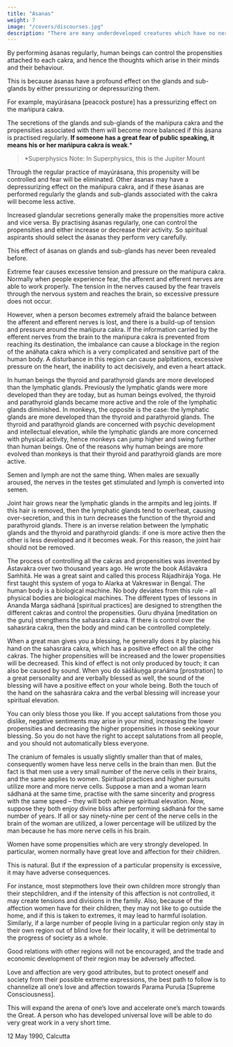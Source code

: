 ```yaml
---
title: "Asanas"
weight: 7
image: "/covers/discourses.jpg"
description: "There are many underdeveloped creatures which have no nerve cells or nerve fibres and behave according to their instincts only."
---
```



By performing ásanas regularly, human beings can control the propensities attached to each cakra, and hence the thoughts which arise in their minds and their behaviour.

This is because ásanas have a profound effect on the glands and sub-glands by either pressurizing or depressurizing them.

For example, mayúrásana [peacock posture] has a pressurizing effect on the mańipura cakra. 

The secretions of the glands and sub-glands of the mańipura cakra and the propensities associated with them will become more balanced if this ásana is practised regularly. **If someone has a great fear of public speaking, it means his or her mańipura cakra is weak**.*

> *Superphysics Note: In Superphysics, this is the Jupiter Mount


Through the regular practice of mayúrásana, this propensity will be controlled and fear will be eliminated. Other ásanas may have a depressurizing effect on the mańipura cakra, and if these ásanas are performed regularly the glands and sub-glands associated with the cakra will become less active.

Increased glandular secretions generally make the propensities more active and vice versa. By practising ásanas regularly, one can control the propensities and either increase or decrease their activity. So spiritual aspirants should select the ásanas they perform very carefully. 

This effect of ásanas on glands and sub-glands has never been revealed before.

Extreme fear causes excessive tension and pressure on the mańipura cakra. Normally when people experience fear, the afferent and efferent nerves are able to work properly. The tension in the nerves caused by the fear travels through the nervous system and reaches the brain, so excessive pressure does not occur.

However, when a person becomes extremely afraid the balance between the afferent and efferent nerves is lost, and there is a build-up of tension and pressure around the mańipura cakra. If the information carried by the efferent nerves from the brain to the mańipura cakra is prevented from reaching its destination, the imbalance can cause a blockage in the region of the anáhata cakra which is a very complicated and sensitive part of the human body. A disturbance in this region can cause palpitations, excessive pressure on the heart, the inability to act decisively, and even a heart attack.

In human beings the thyroid and parathyroid glands are more developed than the lymphatic glands. Previously the lymphatic glands were more developed than they are today, but as human beings evolved, the thyroid and parathyroid glands became more active and the role of the lymphatic glands diminished. In monkeys, the opposite is the case: the lymphatic glands are more developed than the thyroid and parathyroid glands. The thyroid and parathyroid glands are concerned with psychic development and intellectual elevation, while the lymphatic glands are more concerned with physical activity, hence monkeys can jump higher and swing further than human beings. One of the reasons why human beings are more evolved than monkeys is that their thyroid and parathyroid glands are more active.

Semen and lymph are not the same thing. When males are sexually aroused, the nerves in the testes get stimulated and lymph is converted into semen.

Joint hair grows near the lymphatic glands in the armpits and leg joints. If this hair is removed, then the lymphatic glands tend to overheat, causing over-secretion, and this in turn decreases the function of the thyroid and parathyroid glands. There is an inverse relation between the lymphatic glands and the thyroid and parathyroid glands: if one is more active then the other is less developed and it becomes weak. For this reason, the joint hair should not be removed.

The process of controlling all the cakras and propensities was invented by Astavakra over two thousand years ago. He wrote the book Aśt́ávakra Saḿhitá. He was a great saint and called this process Rájadhirája Yoga. He first taught this system of yoga to Alarka at Vakreswar in Bengal.
The human body is a biological machine. No body deviates from this rule – all physical bodies are biological machines. The different types of lessons in Ananda Marga sádhaná [spiritual practices] are designed to strengthen the different cakras and control the propensities. Guru dhyána [meditation on the guru] strengthens the sahasrára cakra. If there is control over the sahasrára cakra, then the body and mind can be controlled completely.

When a great man gives you a blessing, he generally does it by placing his hand on the sahasrára cakra, which has a positive effect on all the other cakras. The higher propensities will be increased and the lower propensities will be decreased. This kind of effect is not only produced by touch; it can also be caused by sound. When you do sáśt́áuṋga prańáma [prostration] to a great personality and are verbally blessed as well, the sound of the blessing will have a positive effect on your whole being. Both the touch of the hand on the sahasrára cakra and the verbal blessing will increase your spiritual elevation.

You can only bless those you like. If you accept salutations from those you dislike, negative sentiments may arise in your mind, increasing the lower propensities and decreasing the higher propensities in those seeking your blessing. So you do not have the right to accept salutations from all people, and you should not automatically bless everyone.

The cranium of females is usually slightly smaller than that of males, consequently women have less nerve cells in the brain than men. But the fact is that men use a very small number of the nerve cells in their brains, and the same applies to women. Spiritual practices and higher pursuits utilize more and more nerve cells. Suppose a man and a woman learn sádhaná at the same time, practise with the same sincerity and progress with the same speed – they will both achieve spiritual elevation. Now, suppose they both enjoy divine bliss after performing sádhaná for the same number of years. If all or say ninety-nine per cent of the nerve cells in the brain of the woman are utilized, a lower percentage will be utilized by the man because he has more nerve cells in his brain.

Women have some propensities which are very strongly developed. In particular, women normally have great love and affection for their children. 

This is natural. But if the expression of a particular propensity is excessive, it may have adverse consequences. 

For instance, most stepmothers love their own children more strongly than their stepchildren, and if the intensity of this affection is not controlled, it may create tensions and divisions in the family. Also, because of the affection women have for their children, they may not like to go outside the home, and if this is taken to extremes, it may lead to harmful isolation. Similarly, if a large number of people living in a particular region only stay in their own region out of blind love for their locality, it will be detrimental to the progress of society as a whole. 

Good relations with other regions will not be encouraged, and the trade and economic development of their region may be adversely affected.

Love and affection are very good attributes, but to protect oneself and society from their possible extreme expressions, the best path to follow is to channelize all one’s love and affection towards Parama Puruśa [Supreme Consciousness].

This will expand the arena of one’s love and accelerate one’s march towards the Great. A person who has developed universal love will be able to do very great work in a very short time.

12 May 1990, Calcutta
